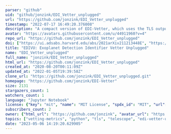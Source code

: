 ```yaml
---
parser: "github"
uid: "github/jonzink/EDI_Vetter_unplugged"
url: "https://github.com/jonzink/EDI_Vetter_unplugged"
timestamp: "2022-07-17 16:49:20.376008"
description: "A compact version of EDI-Vetter, which uses the TLS output to quickly vet transit signals. All your favorite hits in a simplified format."
avatar: "https://avatars.githubusercontent.com/u/44911960?v=4"
repo_url: "https://github.com/jonzink/EDI_Vetter_unplugged"
doi: ["https://ui.adsabs.harvard.edu/abs/2021arXiv211213448E", "https://ui.adsabs.harvard.edu/abs/2020AJ....159..154Z", "https://ui.adsabs.harvard.edu/abs/2022ascl.soft02010Z/abstract"]
title: "EDIVU: Exoplanet Detection Identifier Vetter Unplugged"
name: "EDI_Vetter_unplugged"
full_name: "jonzink/EDI_Vetter_unplugged"
html_url: "https://github.com/jonzink/EDI_Vetter_unplugged"
created_at: "2020-08-20T00:11:09Z"
updated_at: "2022-01-05T19:39:58Z"
clone_url: "https://github.com/jonzink/EDI_Vetter_unplugged.git"
homepage: "https://github.com/jonzink/EDI-Vetter"
size: 2131
stargazers_count: 1
watchers_count: 1
language: "Jupyter Notebook"
license: {"key": "mit", "name": "MIT License", "spdx_id": "MIT", "url": "https://api.github.com/licenses/mit", "node_id": "MDc6TGljZW5zZTEz"}
subscribers_count: 2
owner: {"html_url": "https://github.com/jonzink", "avatar_url": "https://avatars.githubusercontent.com/u/44911960?v=4", "login": "jonzink", "type": "User"}
topics: ["vetting-metrics", "python", "tls", "telescope", "edi-vetter-unplugged", "exoplanets", "transit-data"]
date: "2023-05-06 14:19:20.629905"
---
```

